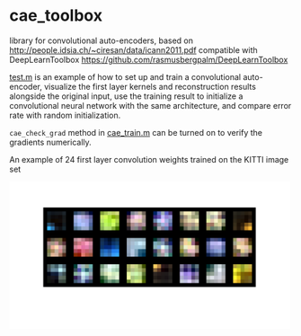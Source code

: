 # cae_toolbox
library for convolutional auto-encoders, based on http://people.idsia.ch/~ciresan/data/icann2011.pdf
compatible with DeepLearnToolbox https://github.com/rasmusbergpalm/DeepLearnToolbox

[test.m](https://github.com/dontloo/cae_toolbox/blob/master/test.m) is an example of how to set up and train a convolutional auto-encoder, visualize the first layer kernels and reconstruction results alongside the original input, use the training result to initialize a convolutional neural network with the same architecture, and compare error rate with random initialization. 

`cae_check_grad` method in [cae_train.m](https://github.com/dontloo/cae_toolbox/blob/master/cae_train.m) can be turned on to verify the gradients numerically.

An example of 24 first layer convolution weights trained on the KITTI image set

<img src="https://github.com/dontloo/cae_toolbox/blob/master/exmaple_kernels.png" alt="convolution" width="500"/>
